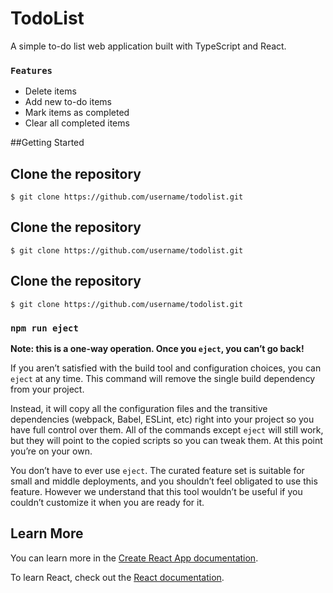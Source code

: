 # TodoList

<p> A simple to-do list web application built with TypeScript and React.</p>

### `Features`

<ul>
  <li>Delete items</li>
  <li>Add new to-do items</li>
  <li>Mark items as completed</li>
  <li>Clear all completed items</li>
</ul>

##Getting Started

Clone the repository
---------------------
```
$ git clone https://github.com/username/todolist.git
```
Clone the repository
---------------------
```
$ git clone https://github.com/username/todolist.git
```
Clone the repository
---------------------
```
$ git clone https://github.com/username/todolist.git
 ```





### `npm run eject`

**Note: this is a one-way operation. Once you `eject`, you can’t go back!**

If you aren’t satisfied with the build tool and configuration choices, you can `eject` at any time. This command will remove the single build dependency from your project.

Instead, it will copy all the configuration files and the transitive dependencies (webpack, Babel, ESLint, etc) right into your project so you have full control over them. All of the commands except `eject` will still work, but they will point to the copied scripts so you can tweak them. At this point you’re on your own.

You don’t have to ever use `eject`. The curated feature set is suitable for small and middle deployments, and you shouldn’t feel obligated to use this feature. However we understand that this tool wouldn’t be useful if you couldn’t customize it when you are ready for it.

## Learn More

You can learn more in the [Create React App documentation](https://facebook.github.io/create-react-app/docs/getting-started).

To learn React, check out the [React documentation](https://reactjs.org/).
